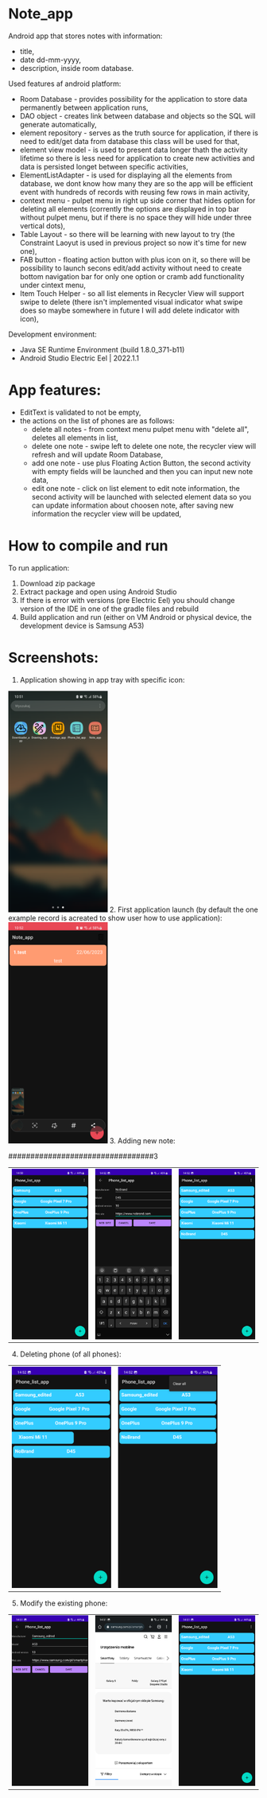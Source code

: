 # Note_app
Android app that stores notes with information:
- title,
- date dd-mm-yyyy,
- description,
inside room database.

Used features af android platform:
- Room Database - provides possibility for the application to store data permanently between application runs,
- DAO object - creates link between database and objects so the SQL will generate automatically,
- element repository - serves as the truth source for application, if there is need to edit/get data from database this class will be used for that,
- element view model - is used to present data longer thath the activity lifetime so there is less need for application to create new activities and data is persisted longet between specific activities,
- ElementListAdapter - is used for displaying all the elements from database, we dont know how many they are so the app will be efficient event with hundreds of records with reusing few rows in main activity,
- context menu - pulpet menu in right up side corner that hides option for deleting all elements (corrently the options are displayed in top bar without pulpet menu, but if there is no space they will hide under three vertical dots),
- Table Layout - so there will be learning with new layout to try (the Constraint Laoyut is used in previous project so now it's time for new one),
- FAB button - floating action button with plus icon on it, so there will be possibility to launch secons edit/add activity without need to create bottom navigation bar for only one option or cramb add functionality under cintext menu,
- Item Touch Helper - so all list elements in Recycler View will support swipe to delete (there isn't implemented visual indicator what swipe does so maybe somewhere in future I will add delete indicator with icon),

Development environment:
- Java SE Runtime Environment (build 1.8.0_371-b11)
- Android Studio Electric Eel | 2022.1.1

# App features:
- EditText is validated to not be empty,
- the actions on the list of phones are as follows:
    - delete all notes - from context menu pulpet menu with "delete all", deletes all elements in list,
    - delete one note - swipe left to delete one note, the recycler view will refresh and will update Room Database,
    - add one note - use plus Floating Action Button, the second activity with empty fields will be launched and then you can input new note data,
    - edit one note - click on list element to edit note information, the second activity will be launched with selected element data so you can update information about choosen note, after saving new information the recycler view will be updated,

# How to compile and run
To run application:
1. Download zip package
2. Extract package and open using Android Studio
3. If there is error with versions (pre Electric Eel) you should change version of the IDE in one of the gradle files and rebuild
4. Build application and run (either on VM Android or physical device, the development device is Samsung A53)

# Screenshots:
1. Application showing in app tray with specific icon:
<img src="https://github.com/RobertNeat/Note_app/blob/main/pictures_res/Screenshot_20230626_105159_One%20UI%20Home.png" width="200"/>
2. First application launch (by default the one example record is acreated to show user how to use application):
<img src="https://github.com/RobertNeat/Note_app/blob/main/pictures_res/Screenshot_20230626_105201_Note_app.png" width="200"/>
3. Adding new note:

#################################3
<table>
    <tr>
        <td>    
            <img src="https://github.com/RobertNeat/Phone_list_app/blob/main/pistures_res/after_launch.png" width="200"/>
        </td>   
        <td>
            <img src="https://github.com/RobertNeat/Phone_list_app/blob/main/pistures_res/add%20activity.png" width="200"/>
        </td>   
        <td>
            <img src="https://github.com/RobertNeat/Phone_list_app/blob/main/pistures_res/list_added.png" width="200"/> 
        </td>
    </tr>
</table>
        
4. Deleting phone (of all phones):
<table>
    <tr>
        <td>
            <img src="https://github.com/RobertNeat/Phone_list_app/blob/main/pistures_res/delete_on_swipe.png" width="200"/>
        </td>
        <td>
            <img src="https://github.com/RobertNeat/Phone_list_app/blob/main/pistures_res/after_swipe.png" width="200"/>
        </td>  
    </td>
</table>


5. Modify the existing phone:
<table>
    <tr>
        <td>
            <img src="https://github.com/RobertNeat/Phone_list_app/blob/main/pistures_res/editadd%20activity.png" width="200"/>
        </td>      
        <td>
            <img src="https://github.com/RobertNeat/Phone_list_app/blob/main/pistures_res/implicit_intent_samsung.png" width="200"/>
        </td>
        <td>
            <img src="https://github.com/RobertNeat/Phone_list_app/blob/main/pistures_res/list_edited.png" width="200"/>
        </td>   
    </tr>
</table>
